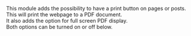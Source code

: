 This module adds the possibility to have a print button on pages or posts.<br>
This will print the webpage to a PDF document.<br>
It also adds the option for full screen PDF display.<br>
Both options can be turned on or off below.<br>